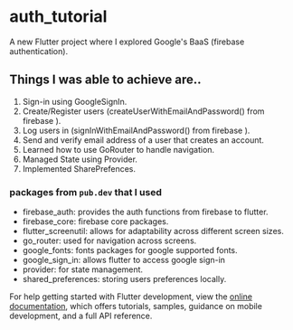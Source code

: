 # auth_tutorial

A new Flutter project where I explored Google's BaaS (firebase authentication).

## Things I was able to achieve are..
1. Sign-in using GoogleSignIn.
2. Create/Register users (createUserWithEmailAndPassword() from firebase ).
3. Log users in (signInWithEmailAndPassword() from firebase ).
4. Send and verify email address of a user that creates an account.
5. Learned how to use GoRouter to handle navigation.
6. Managed State using Provider.
7. Implemented SharePrefences.


### packages from `pub.dev` that I used
- firebase_auth: provides the auth functions from firebase to flutter.
- firebase_core: firebase core packages.
- flutter_screenutil: allows for adaptability across different screen sizes.
- go_router: used for navigation across screens.
- google_fonts: fonts packages for google supported fonts.
- google_sign_in: allows flutter to access google sign-in
- provider: for state management.
- shared_preferences: storing users preferences locally.


For help getting started with Flutter development, view the
[online documentation](https://docs.flutter.dev/), which offers tutorials,
samples, guidance on mobile development, and a full API reference.
